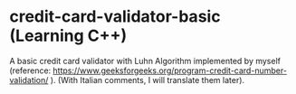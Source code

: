 # credit-card-validator-basic (Learning C++)
A basic credit card validator with Luhn Algorithm implemented by myself 
(reference: https://www.geeksforgeeks.org/program-credit-card-number-validation/ ).
(With Italian comments, I will translate them later).
